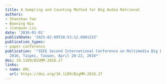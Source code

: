 ```yaml
---
title: A Sampling and Counting Method for Big Audio Retrieval
authors:
- Shanshan Yao
- Baoning Niu
- Jianquan Liu
date: '2016-01-01'
publishDate: '2025-02-09T20:53:12.890133Z'
publication_types:
- paper-conference
publication: '*IEEE Second International Conference on Multimedia Big Data, BigMM
  2016, Taipei, Taiwan, April 20-22, 2016*'
doi: 10.1109/BIGMM.2016.27
links:
- name: URL
  url: https://doi.org/10.1109/BigMM.2016.27
---
```


